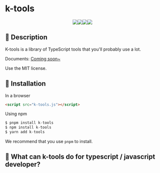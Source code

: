 # k-tools

<div style="display: flex; justify-content: center; flex-wrap: wrap;">

<img src="https://img.shields.io/badge/language-typescript-%232980b9" />

<img src="https://img.shields.io/badge/cn-%E7%AE%80%E4%BD%93%E4%B8%AD%E6%96%87-%23e74c3c" />

<img src="https://img.shields.io/badge/en-english-%238e44ad" />

<img src="https://img.shields.io/badge/license-MIT-green" />

</div>

## 📌 Description

K-tools is a library of TypeScript tools that you'll probably use a lot.

Documents: <a href="#">Coming soon~</a>

Use the MIT license.

## 🎠 Installation

In a browser

```html
<script src="k-tools.js"></script>
```

Using npm

```javascript
$ pnpm install k-tools
$ npm install k-tools
$ yarn add k-tools
```

We recommend that you use `pnpm` to install.

## 📜 What can k-tools do for typescript / javascript developer?
